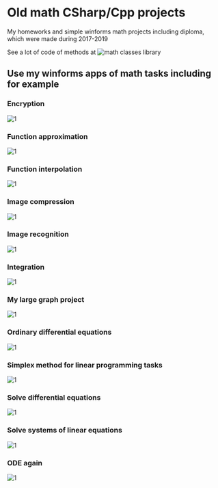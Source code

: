 # Old math CSharp/Cpp projects

My homeworks and simple winforms math projects including diploma, which were made during 2017-2019 

See a lot of code of methods at ![**math classes library**](https://github.com/PasaOpasen/MathClasses)

## Use my winforms apps of math tasks including for example

### Encryption
![1](https://github.com/PasaOpasen/Old_Math_CSharpCpp_Projects/blob/master/images/Encryption.PNG)

### Function approximation
![1](https://github.com/PasaOpasen/Old_Math_CSharpCpp_Projects/blob/master/images/Function%20approximation.PNG)
### Function interpolation
![1](https://github.com/PasaOpasen/Old_Math_CSharpCpp_Projects/blob/master/images/Function%20interpolation.PNG)
### Image compression
![1](https://github.com/PasaOpasen/Old_Math_CSharpCpp_Projects/blob/master/images/Image%20compression.PNG)
### Image recognition
![1](https://github.com/PasaOpasen/Old_Math_CSharpCpp_Projects/blob/master/images/Image%20recognition.PNG)
### Integration
![1](https://github.com/PasaOpasen/Old_Math_CSharpCpp_Projects/blob/master/images/Integration.PNG)
### My large graph project
![1](https://github.com/PasaOpasen/Old_Math_CSharpCpp_Projects/blob/master/images/My%20large%20graph%20project.PNG)
### Ordinary differential equations
![1](https://github.com/PasaOpasen/Old_Math_CSharpCpp_Projects/blob/master/images/Ordinary%20differential%20equations.PNG)
### Simplex method for linear programming tasks
![1](https://github.com/PasaOpasen/Old_Math_CSharpCpp_Projects/blob/master/images/Simplex%20method%20for%20linear%20programming%20tasks.PNG)
### Solve differential equations
![1](https://github.com/PasaOpasen/Old_Math_CSharpCpp_Projects/blob/master/images/Solve%20differential%20equations.PNG)

### Solve systems of linear equations
![1](https://github.com/PasaOpasen/Old_Math_CSharpCpp_Projects/blob/master/images/Solve%20systems%20of%20linear%20equations.PNG)

### ODE again
![1](https://github.com/PasaOpasen/Old_Math_CSharpCpp_Projects/blob/master/images/ODE%20again.PNG)


